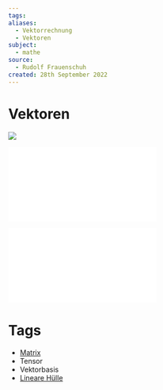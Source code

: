 ```yaml
---
tags: 
aliases:
  - Vektorrechnung
  - Vektoren
subject:
  - mathe
source:
  - Rudolf Frauenschuh
created: 28th September 2022
---
```


# Vektoren

![](VectorMatrixTensor.png)

![Skalarprodukt](Skalarprodukt.md)

![Kreuzprodukt](Kreuzprodukt.md)

# Tags

- [Matrix](Matrix.md)
- Tensor
- Vektorbasis
- [Lineare Hülle](Lineare%20Hülle.md)